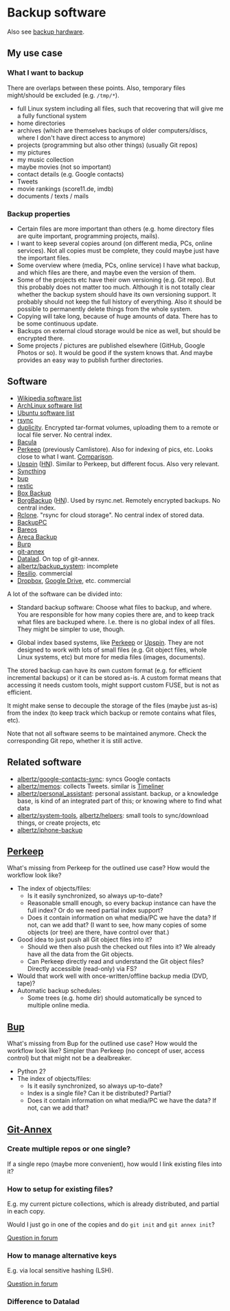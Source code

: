 # Backup software

Also see [backup hardware](backup-hardware.md).

## My use case

### What I want to backup

There are overlaps between these points.
Also, temporary files might/should be excluded (e.g. `/tmp/*`).

* full Linux system including all files, such that recovering that will give me a fully functional system
* home directories
* archives (which are themselves backups of older computers/discs, where I don't have direct access to anymore)
* projects (programming but also other things) (usually Git repos)
* my pictures
* my music collection
* maybe movies (not so important)
* contact details (e.g. Google contacts)
* Tweets
* movie rankings (score11.de, imdb)
* documents / texts / mails


### Backup properties

* Certain files are more important than others (e.g. home directory files are quite important, programming projects, mails).
* I want to keep several copies around (on different media, PCs, online services).
  Not all copies must be complete, they could maybe just have the important files.
* Some overview where (media, PCs, online service) I have what backup, and which files are there, and maybe even the version of them.
* Some of the projects etc have their own versioning (e.g. Git repo).
  But this probably does not matter too much.
  Although it is not totally clear whether the backup system should have its own versioning support.
  It probably should not keep the full history of everything.
  Also it should be possible to permanently delete things from the whole system.
* Copying will take long, because of huge amounts of data. There has to be some continuous update.
* Backups on external cloud storage would be nice as well, but should be encrypted there.
* Some projects / pictures are published elsewhere (GitHub, Google Photos or so).
  It would be good if the system knows that. And maybe provides an easy way to publish further directories.


## Software

* [Wikipedia software list](https://en.wikipedia.org/wiki/List_of_backup_software)
* [ArchLinux software list](https://wiki.archlinux.org/index.php/Synchronization_and_backup_programs)
* [Ubuntu software list](https://help.ubuntu.com/community/BackupYourSystem)
* [rsync](https://rsync.samba.org/)
* [duplicity](https://nongnu.org/duplicity/). Encrypted tar-format volumes, uploading them to a remote or local file server.
  No central index.
* [Bacula](https://bacula.org/)
* [Perkeep](https://perkeep.org/) (previously Camlistore).
  Also for indexing of pics, etc.
  Looks close to what I want.
  [Comparison](https://perkeep.org/doc/compare).
* [Upspin](https://upspin.io/)
  ([HN](https://news.ycombinator.com/item?id=13700492)).
  Similar to Perkeep, but different focus.
  Also very relevant.
* [Syncthing](https://syncthing.net/)
* [bup](https://bup.github.io/)
* [restic](https://restic.net/)
* [Box Backup](https://www.boxbackup.org/)
* [BorgBackup](https://www.borgbackup.org/)
  ([HN](https://news.ycombinator.com/item?id=21642364)).
  Used by rsync.net.
  Remotely encrypted backups.
  No central index.
* [Rclone](https://rclone.org/). "rsync for cloud storage".
  No central index of stored data.
* [BackupPC](https://backuppc.github.io/backuppc/)
* [Bareos](https://www.bareos.org/)
* [Areca Backup](http://www.areca-backup.org/)
* [Burp](https://burp.grke.org/)
* [git-annex](https://git-annex.branchable.com/)
* [Datalad](https://www.datalad.org/). On top of git-annex.
* [albertz/backup_system](https://github.com/albertz/backup_system): incomplete
* [Resilio](https://www.resilio.com/individuals-sync/). commercial
* [Dropbox](https://www.dropbox.com/), [Google Drive](https://www.google.com/drive/), etc. commercial

A lot of the software can be divided into:

* Standard backup software:
  Choose what files to backup, and where.
  You are responsible for how many copies there are,
  and to keep track what files are backuped where.
  I.e. there is no global index of all files.
  They might be simpler to use, though.

* Global index based systems,
  like [Perkeep](https://perkeep.org/) or [Upspin](https://upspin.io/).
  They are not designed to work with lots of small files
  (e.g. Git object files, whole Linux systems, etc)
  but more for media files (images, documents).

The stored backup can have its own custom format
(e.g. for efficient incremental backups)
or it can be stored as-is.
A custom format means that accessing it needs custom tools,
might support custom FUSE, but is not as efficient.

It might make sense to decouple the storage of the files (maybe just as-is)
from the index (to keep track which backup or remote contains what files, etc).

Note that not all software seems to be maintained anymore.
Check the corresponding Git repo, whether it is still active.


## Related software

* [albertz/google-contacts-sync](https://github.com/albertz/google-contacts-sync): syncs Google contacts
* [albertz/memos](https://github.com/albertz/memos): collects Tweets. similar is [Timeliner](https://github.com/mholt/timeliner)
* [albertz/personal_assistant](https://github.com/albertz/personal_assistant): personal assistant. backup, or a knowledge base, is kind of an integrated part of this; or knowing where to find what data
* [albertz/system-tools](https://github.com/albertz/system-tools), [albertz/helpers](https://github.com/albertz/helpers): small tools to sync/download things, or create projects, etc
* [albertz/iphone-backup](https://github.com/albertz/iphone-backup)


## [Perkeep](https://perkeep.org/)

What's missing from Perkeep for the outlined use case?
How would the workflow look like?

* The index of objects/files:
  - Is it easily synchronized, so always up-to-date?
  - Reasonable smalll enough, so every backup instance can have the full index?
    Or do we need partial index support?
  - Does it contain information on what media/PC we have the data?
    If not, can we add that?
    (I want to see, how many copies of some objects (or tree) are there,
     have control over that.)
* Good idea to just push all Git object files into it?
  - Should we then also push the checked out files into it?
    We already have all the data from the Git objects.
  - Can Perkeep directly read and understand the Git object files?
    Directly accessible (read-only) via FS?
* Would that work well with once-written/offline backup media (DVD, tape)?
* Automatic backup schedules:
  - Some trees (e.g. home dir) should automatically be synced to multiple online media.


## [Bup](https://bup.github.io/)

What's missing from Bup for the outlined use case?
How would the workflow look like?
Simpler than Perkeep (no concept of user, access control)
but that might not be a dealbreaker.

* Python 2?
* The index of objects/files:
  - Is it easily synchronized, so always up-to-date?
  - Index is a single file? Can it be distributed? Partial?
  - Does it contain information on what media/PC we have the data?
    If not, can we add that?


## [Git-Annex](https://git-annex.branchable.com/)

### Create multiple repos or one single?

If a single repo (maybe more convenient),
how would I link existing files into it?

### How to setup for existing files?

E.g. my current picture collections, which is already distributed, and partial in each copy.

Would I just go in one of the copies
and do `git init` and `git annex init`?

[Question in forum](https://git-annex.branchable.com/forum/Import_existing_files/)

### How to manage alternative keys

E.g. via local sensitive hashing (LSH).

[Question in forum](https://git-annex.branchable.com/forum/Fuzzy_local_sensitive_hashing___40__LSH__41__/)

### Difference to Datalad

